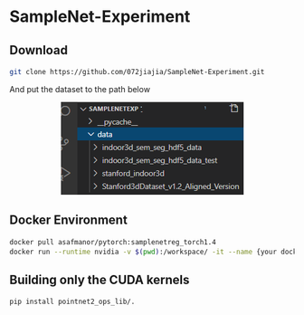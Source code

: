 # SampleNet-Experiment

## Download

```bash
git clone https://github.com/072jiajia/SampleNet-Experiment.git
```
And put the dataset to the path below
<div align="center">
  <img src="https://github.com/072jiajia/SampleNet-Experiment/blob/main/DataPath.png"/>
</div>

## Docker Environment

```bash
docker pull asafmanor/pytorch:samplenetreg_torch1.4
docker run --runtime nvidia -v $(pwd):/workspace/ -it --name {your docker's name} asafmanor/pytorch:samplenetreg_torch1.4
```

## Building only the CUDA kernels

```bash
pip install pointnet2_ops_lib/.
```



